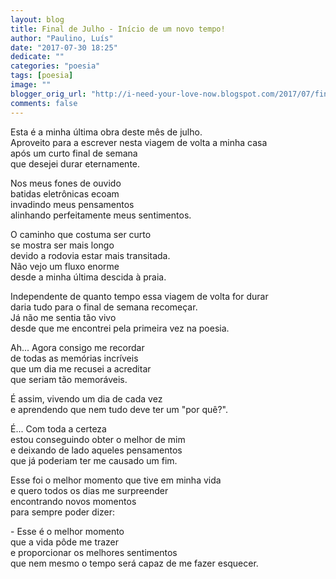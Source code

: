 ```yaml
---
layout: blog
title: Final de Julho - Início de um novo tempo!
author: "Paulino, Luís"
date: "2017-07-30 18:25"
dedicate: ""
categories: "poesia"
tags: [poesia]
image: ""
blogger_orig_url: "http://i-need-your-love-now.blogspot.com/2017/07/final-de-julho-inicio-de-um-novo-tempo.html"
comments: false
---
```

Esta é a minha última obra deste mês de julho.\
Aproveito para a escrever nesta viagem de volta a minha casa\
após um curto final de semana\
que desejei durar eternamente.

Nos meus fones de ouvido\
batidas eletrônicas ecoam\
invadindo meus pensamentos\
alinhando perfeitamente meus sentimentos.

O caminho que costuma ser curto\
se mostra ser mais longo\
devido a rodovia estar mais transitada.\
Não vejo um fluxo enorme\
desde a minha última descida à praia.

Independente de quanto tempo essa viagem de volta for durar\
daria tudo para o final de semana recomeçar.\
Já não me sentia tão vivo\
desde que me encontrei pela primeira vez na poesia.

Ah... Agora consigo me recordar\
de todas as memórias incríveis\
que um dia me recusei a acreditar\
que seriam tão memoráveis.

É assim, vivendo um dia de cada vez\
e aprendendo que nem tudo deve ter um "por quê?".

É... Com toda a certeza\
estou conseguindo obter o melhor de mim\
e deixando de lado aqueles pensamentos\
que já poderiam ter me causado um fim.

Esse foi o melhor momento que tive em minha vida\
e quero todos os dias me surpreender\
encontrando novos momentos\
para sempre poder dizer:

\- Esse é o melhor momento\
que a vida pôde me trazer\
e proporcionar os melhores sentimentos\
que nem mesmo o tempo será capaz de me fazer esquecer.
